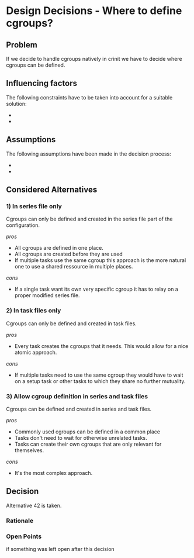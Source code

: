 # Design Decisions - Where to define cgroups?

## Problem

If we decide to handle cgroups natively in crinit we have to decide where cgroups can be defined.

## Influencing factors

The following constraints have to be taken into account for a suitable solution:
* <first>
* <second>



## Assumptions

The following assumptions have been made in the decision process:
* <first>
* <second>



## Considered Alternatives

### 1) In series file only

Cgroups can only be defined and created in the series file part of the configuration.

*pros*
* <first> All cgroups are defined in one place.
* <second> All cgroups are created before they are used
* <third> If multiple tasks use the same cgroup this approach is the more natural one to use a shared ressource in multiple places.

*cons*
* <first> If a single task want its own very specific cgroup it has to relay on a proper modified series file.

### 2) In task files only

Cgroups can only be defined and created in task files.

*pros*
* <first> Every task creates the cgroups that it needs. This would allow for a nice atomic approach.

*cons*
* <first> If multiple tasks need to use the same cgroup they would have to wait on a setup task or other tasks to which they share no further mutuality.

### 3) Allow cgroup definition in series and task files

Cgroups can be defined and created in series and task files.

*pros*
* <first> Commonly used cgroups can be defined in a common place
* <second> Tasks don't need to wait for otherwise unrelated tasks.
* <third> Tasks can create their own cgroups that are only relevant for themselves.

*cons*
* <first> It's the most complex approach.

## Decision

Alternative 42 is taken.

### Rationale

### Open Points

if something was left open after this decision

